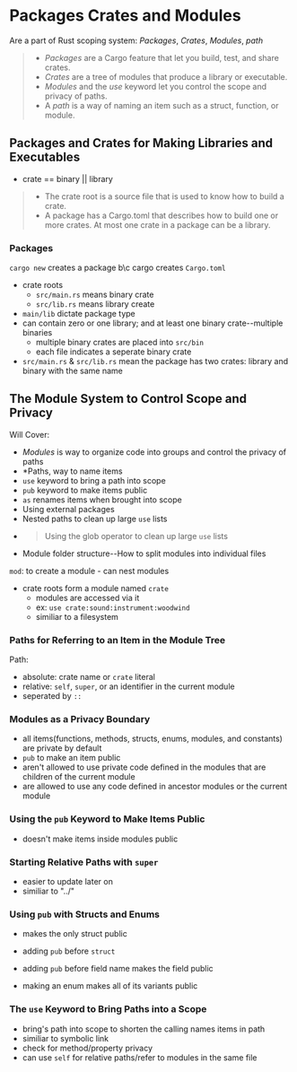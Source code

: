 # Packages Crates and Modules

Are a part of Rust scoping system: *Packages*, *Crates*, *Modules*, *path*

> - *Packages* are a Cargo feature that let you build, test, and share crates.
> - *Crates* are a tree of modules that produce a library or executable.
> - *Modules* and the *use* keyword let you control the scope and privacy of paths.
> - A *path* is a way of naming an item such as a struct, function, or module.

## Packages and Crates for Making Libraries and Executables

- crate == binary || library

> - The crate root is a source file that is used to know how to build a crate.
> - A package has a Cargo.toml that describes how to build one or more crates. At most one crate in a package can be a library.
> 

### Packages

`cargo new` creates a package b\c cargo creates `Cargo.toml`

- crate roots
  - `src/main.rs` means binary crate
  - `src/lib.rs` means library create
- `main/lib`  dictate package type
- can contain zero or one library; and at least one binary crate--multiple binaries
  - multiple binary crates are placed into `src/bin`
  - each file indicates a seperate binary crate
- `src/main.rs` & `src/lib.rs` mean the package has two crates: library and binary with the same name

## The Module System to Control Scope and Privacy

Will Cover:

- *Modules* is way to organize code into groups and control the privacy of paths
- *Paths, way to name items
- `use` keyword to bring a path into scope
- `pub` keyword to make items public
- `as` renames items when brought into scope
- Using external packages
- Nested paths to clean up large `use` lists
- > Using the glob operator to clean up large `use` lists
- Module folder structure--How to split modules into individual files

`mod`: to create a module
    - can nest modules

- crate roots form a module named `crate` 
  - modules are accessed via it
  - ex: `use crate:sound:instrument:woodwind`
  - similiar to a filesystem
  
### Paths for Referring to an Item in the Module Tree

Path:

- absolute: crate name or `crate` literal
- relative: `self`, `super`, or an identifier in the current module
- seperated by `::`

### Modules as a Privacy Boundary

- all items(functions, methods, structs, enums, modules, and constants) are private by default
- `pub` to make an item public
- aren't allowed to use private code defined in the modules that are children of the current module
- are allowed to use any code defined in ancestor modules or the current module

### Using the `pub` Keyword to Make Items Public

- doesn't make items inside modules public

### Starting Relative Paths with `super`

- easier to update later on
- similiar to "../"

### Using `pub` with Structs and Enums

- makes the only struct public
- adding `pub` before `struct`
- adding `pub` before field name makes the field public

- making an enum makes all of its variants public

### The `use` Keyword to Bring Paths into a Scope

- bring's path into scope to shorten the calling names items in path
- similiar to symbolic link
- check for method/property privacy
- can use `self` for relative paths/refer to modules in the same file

